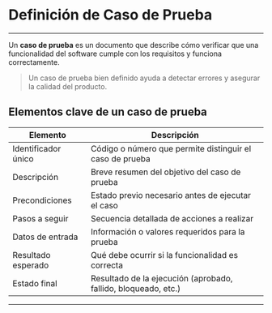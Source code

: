 # Definición de Caso de Prueba

---

Un **caso de prueba** es un documento que describe cómo verificar que una funcionalidad del software cumple con los requisitos y funciona correctamente.

> Un caso de prueba bien definido ayuda a detectar errores y asegurar la calidad del producto.

## Elementos clave de un caso de prueba

| Elemento            | Descripción                                                    |
| ------------------- | -------------------------------------------------------------- |
| Identificador único | Código o número que permite distinguir el caso de prueba       |
| Descripción         | Breve resumen del objetivo del caso de prueba                  |
| Precondiciones      | Estado previo necesario antes de ejecutar el caso              |
| Pasos a seguir      | Secuencia detallada de acciones a realizar                     |
| Datos de entrada    | Información o valores requeridos para la prueba                |
| Resultado esperado  | Qué debe ocurrir si la funcionalidad es correcta               |
| Estado final        | Resultado de la ejecución (aprobado, fallido, bloqueado, etc.) |

---
